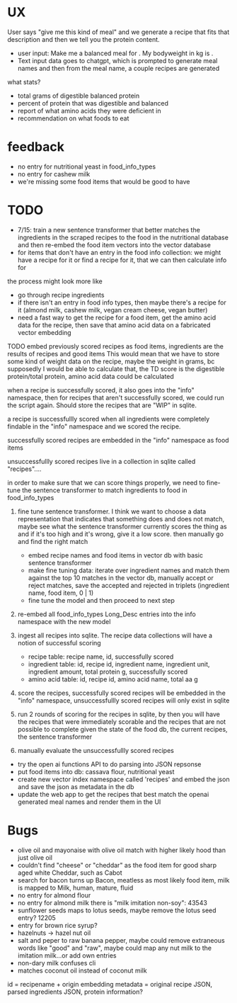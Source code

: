 # UX

User says "give me this kind of meal" and we generate a recipe that fits that description and then we tell you the protein content.

- user input: Make me a balanced <kind> meal for <meal-time>. My bodyweight in kg is <count>.
- Text input data goes to chatgpt, which is prompted to generate meal names and then from the meal name, a couple recipes are generated

what stats?
- total grams of digestible balanced protein
- percent of protein that was digestible and balanced
- report of what amino acids they were deficient in
- recommendation on what foods to eat

# feedback
- no entry for nutritional yeast in food_info_types
- no entry for cashew milk
- we're missing some food items that would be good to have

# TODO
- 7/15: train a new sentence transformer that better matches the ingredients in the scraped recipes to the food in the nutritional database and then re-embed the food item vectors into the vector database
- for items that don't have an entry in the food info collection: we might have a recipe for it or find a recipe for it, that we can then calculate info for

the process might look more like
- go through recipe ingredients
- if there isn't an entry in food info types, then maybe there's a recipe for it (almond milk, cashew milk, vegan cream cheese, vegan butter)
- need a fast way to get the recipe for a food item, get the amino acid data for the recipe, then save that amino acid data on a fabricated vector embedding

TODO embed previously scored recipes as food items, ingredients are the results of recipes and good items
This would mean that we have to store some kind of weight data on the recipe, maybe the weight in grams, bc supposedly I would be able to calculate that, the TD score is the digestible protein/total protein, amino acid data could be calculated

when a recipe is successfully scored, it also goes into the "info" namespace,
then for recipes that aren't successfully scored, we could run the script again. Should store the recipes that are "WIP" in sqlite.

a recipe is successfullly scored when all ingredients were completely findable in the "info" namespace and we scored the recipe.

successfully scored recipes are embedded in the "info" namespace as food items

unsuccessfullly scored recipes live in a collection in sqlite called "recipes"....

in order to make sure that we can score things properly, we need to fine-tune the sentence transformer to match ingredients to food in food_info_types

1. fine tune sentence transformer. I think we want to choose a data representation that indicates that something does and does not match, maybe see what the sentence transformer currently scores the thing as and if it's too high and it's wrong, give it a low score. then manually go and find the right match
    - embed recipe names and food items in vector db with basic sentence transformer
    - make fine tuning data: iterate over ingredient names and match them against the top 10 matches in the vector db, manually accept or reject matches, save the accepted and rejected in triplets (ingredient name, food item, 0 | 1)
    - fine tune the model and then proceed to next step

2. re-embed all food_info_types Long_Desc entries into the info namespace with the new model
3. ingest all recipes into sqlite. The recipe data collections will have a notion of successful scoring
    - recipe table: recipe name, id, successfully scored
    - ingredient table: id, recipe id, ingredient name, ingredient unit, ingredient amount, total protein g, successfully scored
    - amino acid table: id, recipe id, amino acid name, total aa g

4. score the recipes, successfully scored recipes will be embedded in the "info" namespace, unsuccessfullly scored recipes will only exist in sqlite
5. run 2 rounds of scoring for the recipes in sqlite, by then you will have the recipes that were immediately scorable and the recipes that are not possible to complete given the state of the food db, the current recipes, the sentence transformer
6. manually evaluate the unsuccessfullly scored recipes


- try the open ai functions API to do parsing into JSON repsonse
- put food items into db: cassava flour, nutritional yeast
- create new vector index namespace called 'recipes' and embed the json and save the json as metadata in the db
- update the web app to get the recipes that best match the openai generated meal names and render them in the UI

# Bugs
- olive oil and mayonaise with olive oil match with higher likely hood than just olive oil
- couldn't find "cheese" or "cheddar" as the food item for good sharp aged white Cheddar, such as Cabot
- search for bacon turns up Bacon, meatless as most likely food item, milk is mapped to Milk, human, mature, fluid
- no entry for almond flour
- no entry for almond milk there is "milk imitation non-soy": 43543
- sunflower seeds maps to lotus seeds, maybe remove the lotus seed entry? 12205 
- entry for brown rice syrup?
- hazelnuts -> hazel nut oil
- salt and peper to raw banana pepper, maybe could remove extraneous words like "good" and "raw", maybe could map any nut milk to the imitation milk...or add own entries
- non-dary milk confuses cli
- matches coconut oil instead of coconut milk


id = recipename + origin
embedding
metadata = original recipe JSON, parsed ingredients JSON, protein information?
